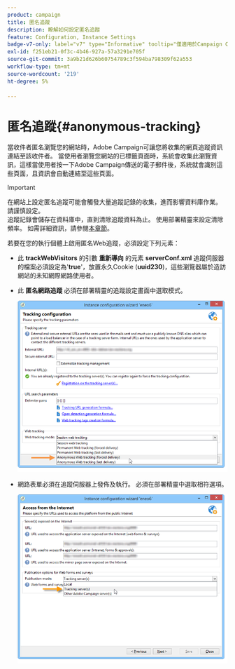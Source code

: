 ```yaml
---
product: campaign
title: 匿名追蹤
description: 瞭解如何設定匿名追蹤
feature: Configuration, Instance Settings
badge-v7-only: label="v7" type="Informative" tooltip="僅適用於Campaign Classic v7"
exl-id: f251eb21-0f3c-4b46-927a-57a3291e705f
source-git-commit: 3a9b21d626b60754789c3f594ba798309f62a553
workflow-type: tm+mt
source-wordcount: '219'
ht-degree: 5%

---
```


# 匿名追蹤{#anonymous-tracking}

當收件者匿名瀏覽您的網站時，Adobe Campaign可讓您將收集的網頁追蹤資訊連結至該收件者。 當使用者瀏覽您網站的已標籤頁面時，系統會收集此瀏覽資訊，這樣當使用者按一下Adobe Campaign傳送的電子郵件後，系統就會識別這些頁面，且資訊會自動連結至這些頁面。

>[!IMPORTANT]
>
>在網站上設定匿名追蹤可能會觸發大量追蹤記錄的收集，進而影響資料庫作業。 請謹慎設定。\
>追蹤記錄會儲存在資料庫中，直到清除追蹤資料為止。 使用部署精靈來設定清除頻率。 如需詳細資訊，請參閱[本章節](../../installation/using/deploying-an-instance.md#purging-data)。

若要在您的執行個體上啟用匿名Web追蹤，必須設定下列元素：

* 此 **trackWebVisitors** 的引數 **重新導向** 的元素 **serverConf.xml** 追蹤伺服器的檔案必須設定為&#39;**true**&#39;，放置永久Cookie (**uuid230**)，這些瀏覽器屬於造訪網站的未知網際網路使用者。
* 此 **匿名網路追蹤** 必須在部署精靈的追蹤設定畫面中選取模式。

  ![](assets/webtracking_anonymous_set.png)

* 網路表單必須在追蹤伺服器上發佈及執行。 必須在部署精靈中選取相符選項。

  ![](assets/webtracking_publication_set_for_webapps.png)
